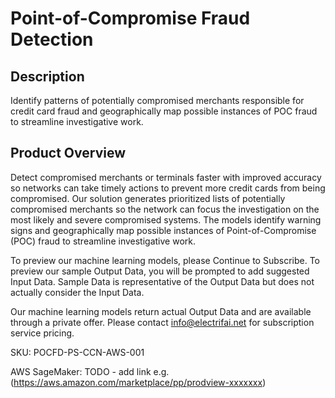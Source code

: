 # Point-of-Compromise Fraud Detection

## Description
Identify patterns of potentially compromised merchants responsible for credit card fraud and geographically map possible instances of POC fraud to streamline investigative work. 

## Product Overview
Detect compromised merchants or terminals faster with improved accuracy so networks can take timely actions to prevent more credit cards from being compromised. Our solution generates prioritized lists of potentially compromised merchants so the network can focus the investigation on the most likely and severe compromised systems. The models identify warning signs and geographically map possible instances of Point-of-Compromise (POC) fraud to streamline investigative work.

To preview our machine learning models, please Continue to Subscribe. To preview our sample Output Data, you will be prompted to add suggested Input Data. Sample Data is representative of the Output Data but does not actually consider the Input Data.

Our machine learning models return actual Output Data and are available through a private offer. Please contact info@electrifai.net for subscription service pricing.

SKU: POCFD-PS-CCN-AWS-001

AWS SageMaker:  TODO - add link e.g. (https://aws.amazon.com/marketplace/pp/prodview-xxxxxxx)
